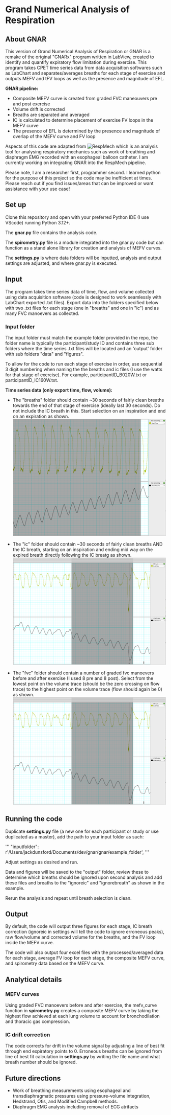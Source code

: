 # Grand Numerical Analysis of Respiration

## About GNAR
This version of Grand Numerical Analysis of Respiration or GNAR is a remake of the original "GNARx" program written in LabView, created to identify and quantify expiratory flow limitation during exercise. 
This program takes CPET time series data from data acquisition softwares such as LabChart and separates/averages breaths for each stage of exercise and outputs MEFV and tFV loops as well as the presence and magnitude of EFL.

**GNAR pipeline:**
* Composite MEFV curve is created from graded FVC maneouvers pre and post exercise
* Volume drift is corrected 
* Breaths are separated and averaged
* IC is calculated to determine placement of exercise FV loops in the MEFV curve
* The presence of EFL is determined by the presence and magnitude of overlap of the MEFV curve and FV loop

Aspects of this code are adapted from ![RespMech](https://github.com/emilwalsted/respmech) which is an analysis tool for analysing respiratory mechanics such as work of breathing and diaphragm EMG recorded with an esophageal balloon catheter. I am currently working on integrating GNAR into the RespMech pipeline.

Please note, I am a researcher first, programmer second. I learned python for the purpose of this project so the code may be inefficient at times. Please reach out if you find issues/areas that can be improved or want assistance with your use case!


## Set up
Clone this repository and open with your preferred Python IDE (I use VScode) running Python 3.12+.

The **gnar.py** file contains the analysis code.

The **spirometry.py** file is a module integrated into the gnar.py code but can function as a stand alone library for creation and analysis of MEFV curves.

The **settings.py** is where data folders will be inputted, analysis and output settings are adjusted, and where gnar.py is executed.


## Input
The program takes time series data of time, flow, and volume collected using data acquisition software (code is designed to work seamlessly with LabChart exported .txt files). Export data into the folders specified below with two .txt files for each stage (one in "breaths" and one in "ic") and as many FVC manoevers as collected.
### Input folder
The input folder must match the example folder provided in the repo, the folder name is typically the participant/study ID and contains three sub folders where the time series .txt files will be located and an 'output' folder with sub folders "data" and "figures".

To allow for the code to run each stage of exercise in order, use sequential 3 digit numbering when naming the the breaths and ic files (I use the watts for that stage of exercise). For example, participantID_B020W.txt or participantID_IC160W.txt.

**Time series data (only export time, flow, volume):**

* The "breaths" folder should contain ~30 seconds of fairly clean breaths towards the end of that stage of exercise (ideally last 30 seconds). Do not include the IC breath in this. Start selection on an inspiration and end on an expiration as shown. ![here](https://github.com/jackdunsford/gnar-respiratory-analysis/blob/main/instructional_images/breath.png)

* The "ic" folder should contain ~30 seconds of fairly clean breaths AND the IC breath, starting on an inspiration and ending mid way on the expired breath directly following the IC breatg as shown. ![here](https://github.com/jackdunsford/gnar-respiratory-analysis/blob/main/instructional_images/ic.png)

* The "fvc" folder should contain a number of graded fvc manoevers before and after exercise (I used 8 pre and 8 post). Select from the lowest point on the volume trace (should be the zero crossing on flow trace) to the highest point on the volume trace (flow should again be 0) as shown. ![here](https://github.com/jackdunsford/gnar-respiratory-analysis/blob/main/instructional_images/ic.png)

## Running the code

Duplicate **settings.py** file (a new one for each participant or study or use duplicated as a master), add the path to your input folder as such:

'''
"inputfolder": r'/Users/jackdunsford/Documents/dev/gnar/gnar/example_folder',
'''

Adjust settings as desired and run.

Data and figures will be saved to the "output" folder, review these to determine which breaths should be ignored upon second analysis and add these files and breaths to the "ignoreic" and "ignorebreath" as shown in the example.

Rerun the analysis and repeat until breath selection is clean.

## Output
By default, the code will output three figures for each stage, IC breath correction (ignoreic in settings will tell the code to ignore erroneous peaks), raw flow/volume and corrected volume for the breaths, and the FV loop inside the MEFV curve.

The code will also output four excel files with the processed/averaged data for each stage, average FV loop for each stage, the composite MEFV curve, and spirometry data based on the MEFV curve.

## Analytical details
### MEFV curves
Using graded FVC manoevers before and after exercise, the mefv_curve function in **spirometry.py** creates a composite MEFV curve by taking the highest flow achieved at each lung volume to account for bronchodilation and thoracic gas compression.
### IC drift correction
The code corrects for drift in the volume signal by adjusting a line of best fit through end expiratory points to 0. Erroneous breaths can be ignored from line of best fit calculation in **settings.py** by writing the file name and what breath number should be ignored.

## Future directions
* Work of breathing measurements using esophageal and transdiaphragmatic pressures using pressure-volume integration, Hedstrand, Otis, and Modified Campbell methods.
* Diaphragm EMG analysis including removal of ECG atrifacts
